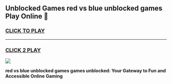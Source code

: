 
## Unblocked Games red vs blue unblocked games Play Online 👋
<h3>
<a href="https://news.freeplayer.one?title=red_vs_blue_unblocked_games&ref=17F">CLICK TO PLAY</a></h3>
<hr>

<h3>
<a href="https://news.freeplayer.one?title=red_vs_blue_unblocked_games&ref=17F">CLICK 2 PLAY</a>
  
</h3>

<a href="https://news.freeplayer.one?title=red_vs_blue_unblocked_games&ref=17F/"><img src="https://clearcache.store/games.png"></a>


**red vs blue unblocked games games unblocked: Your Gateway to Fun and Accessible Online Gaming**
